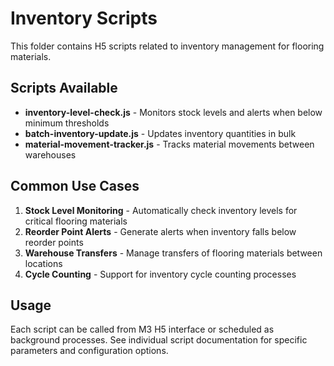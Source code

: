 # Inventory Scripts

This folder contains H5 scripts related to inventory management for flooring materials.

## Scripts Available

- **inventory-level-check.js** - Monitors stock levels and alerts when below minimum thresholds
- **batch-inventory-update.js** - Updates inventory quantities in bulk
- **material-movement-tracker.js** - Tracks material movements between warehouses

## Common Use Cases

1. **Stock Level Monitoring** - Automatically check inventory levels for critical flooring materials
2. **Reorder Point Alerts** - Generate alerts when inventory falls below reorder points
3. **Warehouse Transfers** - Manage transfers of flooring materials between locations
4. **Cycle Counting** - Support for inventory cycle counting processes

## Usage

Each script can be called from M3 H5 interface or scheduled as background processes. See individual script documentation for specific parameters and configuration options.